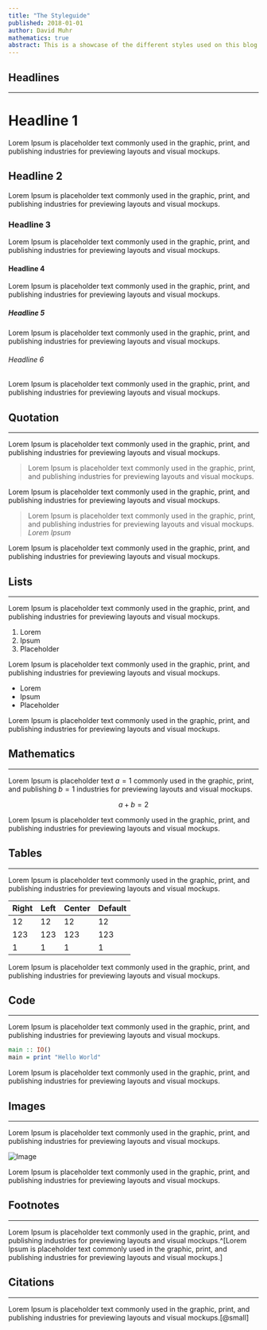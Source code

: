```yaml
---
title: "The Styleguide"
published: 2018-01-01
author: David Muhr
mathematics: true
abstract: This is a showcase of the different styles used on this blog. This blog is powered by Hakyll, the Haskell static site generator. The focus lies on readability and simplicity.
---
```


## Headlines

---

# Headline 1

Lorem Ipsum is placeholder text commonly used in the graphic, print, and publishing industries for previewing layouts and visual mockups.

## Headline 2

Lorem Ipsum is placeholder text commonly used in the graphic, print, and publishing industries for previewing layouts and visual mockups.

### Headline 3

Lorem Ipsum is placeholder text commonly used in the graphic, print, and publishing industries for previewing layouts and visual mockups.

#### Headline 4

Lorem Ipsum is placeholder text commonly used in the graphic, print, and publishing industries for previewing layouts and visual mockups.

##### Headline 5

Lorem Ipsum is placeholder text commonly used in the graphic, print, and publishing industries for previewing layouts and visual mockups.

###### Headline 6

Lorem Ipsum is placeholder text commonly used in the graphic, print, and publishing industries for previewing layouts and visual mockups.

## Quotation

---

Lorem Ipsum is placeholder text commonly used in the graphic, print, and publishing industries for previewing layouts and visual mockups.

> Lorem Ipsum is placeholder text commonly used in the graphic, print, and publishing industries for previewing layouts and visual mockups.

Lorem Ipsum is placeholder text commonly used in the graphic, print, and publishing industries for previewing layouts and visual mockups.

> Lorem Ipsum is placeholder text commonly used in the graphic, print, and publishing industries for previewing layouts and visual mockups. <cite>Lorem Ipsum</cite>

Lorem Ipsum is placeholder text commonly used in the graphic, print, and publishing industries for previewing layouts and visual mockups.

## Lists

---

Lorem Ipsum is placeholder text commonly used in the graphic, print, and publishing industries for previewing layouts and visual mockups.

1. Lorem
2. Ipsum
3. Placeholder

Lorem Ipsum is placeholder text commonly used in the graphic, print, and publishing industries for previewing layouts and visual mockups.

* Lorem
* Ipsum
* Placeholder

Lorem Ipsum is placeholder text commonly used in the graphic, print, and publishing industries for previewing layouts and visual mockups.

## Mathematics

---

Lorem Ipsum is placeholder text $a = 1$ commonly used in the graphic, print, and publishing $b = 1$ industries for previewing layouts and visual mockups. 

$$a + b = 2$$

Lorem Ipsum is placeholder text commonly used in the graphic, print, and publishing industries for previewing layouts and visual mockups.

## Tables

---

Lorem Ipsum is placeholder text commonly used in the graphic, print, and publishing industries for previewing layouts and visual mockups.

| Right   | Left   | Center     | Default |
| ------- | ------ | ---------- | ------- |
| 12      | 12     | 12         | 12      |
| 123     | 123    | 123        | 123     |
| 1       | 1      | 1          | 1       |

Lorem Ipsum is placeholder text commonly used in the graphic, print, and publishing industries for previewing layouts and visual mockups.

## Code

---

Lorem Ipsum is placeholder text commonly used in the graphic, print, and publishing industries for previewing layouts and visual mockups.

``` haskell
main :: IO()
main = print "Hello World"
```

Lorem Ipsum is placeholder text commonly used in the graphic, print, and publishing industries for previewing layouts and visual mockups.

## Images

---

Lorem Ipsum is placeholder text commonly used in the graphic, print, and publishing industries for previewing layouts and visual mockups.

![Image](/assets/images/galaxy.jpg)

Lorem Ipsum is placeholder text commonly used in the graphic, print, and publishing industries for previewing layouts and visual mockups.

## Footnotes

---

Lorem Ipsum is placeholder text commonly used in the graphic, print, and publishing industries for previewing layouts and visual mockups.^[Lorem Ipsum is placeholder text commonly used in the graphic, print, and publishing industries for previewing layouts and visual mockups.]

## Citations

---

Lorem Ipsum is placeholder text commonly used in the graphic, print, and publishing industries for previewing layouts and visual mockups.[@small]
